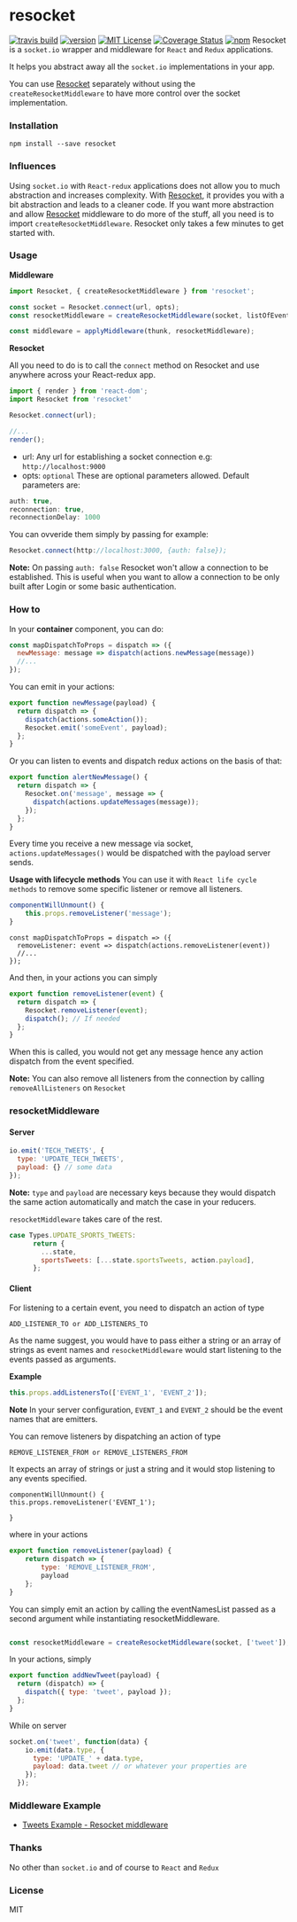 # resocket

[![travis build](https://img.shields.io/travis/laumair/resocket.svg?style=flat-square)](https://travis-ci.org/laumair/resocket)
[![version](https://img.shields.io/npm/v/resocket.svg)](https://www.npmjs.com/package/resocket)
[![MIT License](https://img.shields.io/npm/l/resocket.svg)](http://opensource.org/licenses/MIT)
[![Coverage Status](https://coveralls.io/repos/github/laumair/resocket/badge.svg?branch=master)](https://coveralls.io/github/laumair/resocket?branch=master)
[![npm](https://img.shields.io/npm/dt/resocket.svg)](https://www.npmjs.com/package/resocket)
Resocket is a `socket.io` wrapper and middleware for `React` and `Redux` applications.

It helps you abstract away all the `socket.io` implementations in your app. 

You can use [Resocket](https://github.com/laumair/resocket) separately without using the `createResocketMiddleware` to have more control over the socket implementation.

### Installation

```
npm install --save resocket
```
### Influences

Using `socket.io` with `React-redux` applications does not allow you to much abstraction and increases complexity.
With [Resocket](https://github.com/laumair/resocket), it provides you with a bit abstraction and leads to a cleaner code.
If you want more abstraction and allow [Resocket](https://github.com/laumair/resocket) middleware to do more of the stuff, 
all you need is to import `createResocketMiddleware`. Resocket only takes a few minutes to get started with.

### Usage

**Middleware**
```javascript
import Resocket, { createResocketMiddleware } from 'resocket';

const socket = Resocket.connect(url, opts);
const resocketMiddleware = createResocketMiddleware(socket, listOfEventsToEmitTo);

const middleware = applyMiddleware(thunk, resocketMiddleware);
```

**Resocket**

All you need to do is to call the `connect` method on Resocket and use anywhere across your React-redux app.
```javascript
import { render } from 'react-dom';
import Resocket from 'resocket'

Resocket.connect(url);

//... 
render();
```

- url: Any url for establishing a socket connection e.g: `http://localhost:9000`
- opts: `optional` These are optional parameters allowed. 
Default parameters are:
```javascript
auth: true, 
reconnection: true, 
reconnectionDelay: 1000        
```

You can ovveride them simply by passing for example:

```javascript
Resocket.connect(http://localhost:3000, {auth: false});
```

**Note:** On passing `auth: false` Resocket won't allow a connection to be established. This is useful when you want to allow a connection to be only built after Login or some basic authentication.

### How to
In your **container** component, you can do:

```javascript
const mapDispatchToProps = dispatch => ({
  newMessage: message => dispatch(actions.newMessage(message))
  //...
});
```

You can emit in your actions:

```javascript
export function newMessage(payload) {
  return dispatch => {
    dispatch(actions.someAction());
    Resocket.emit('someEvent', payload);
  };
}

```

Or you can listen to events and dispatch redux actions on the basis of that:

```javascript
export function alertNewMessage() {
  return dispatch => {
    Resocket.on('message', message => {
      dispatch(actions.updateMessages(message));
    });
  };
}

```

Every time you receive a new message via socket, `actions.updateMessages()` would be dispatched with the payload server sends.

**Usage with lifecycle methods**
You can use it with `React life cycle methods` to remove some specific listener or remove all listeners.

```javascript
componentWillUnmount() {
    this.props.removeListener('message'); 
}
```
```
const mapDispatchToProps = dispatch => ({
  removeListener: event => dispatch(actions.removeListener(event))
  //...
});
```

And then, in your actions you can simply 

```javascript
export function removeListener(event) {
  return dispatch => {
    Resocket.removeListener(event);
    dispatch(); // If needed
  };
}

```

When this is called, you would not get any message hence any action dispatch from the event specified.

**Note:** You can also remove all listeners from the connection by calling `removeAllListeners` on `Resocket`

### resocketMiddleware

#### Server

```javascript
io.emit('TECH_TWEETS', {
  type: 'UPDATE_TECH_TWEETS',
  payload: {} // some data
});
```

**Note:** `type` and `payload` are necessary keys because they would dispatch the same action automatically and match the case in your reducers. 

`resocketMiddleware` takes care of the rest.

```javascript
case Types.UPDATE_SPORTS_TWEETS:
      return {
        ...state,
        sportsTweets: [...state.sportsTweets, action.payload],
      };
```

#### Client

For listening to a certain event, you need to dispatch an action of type 

```
ADD_LISTENER_TO or ADD_LISTENERS_TO
```
As the name suggest, you would have to pass either a string or an array of strings as event names and `resocketMiddleware` would start listening to the events passed as arguments.

**Example**
```javascript
this.props.addListenersTo(['EVENT_1', 'EVENT_2']);

```

**Note** In your server configuration, `EVENT_1` and `EVENT_2` should be the event names that are emitters.

You can remove listeners by dispatching an action of type

```
REMOVE_LISTENER_FROM or REMOVE_LISTENERS_FROM
```

It expects an array of strings or just a string and it would stop listening to any events specified.

```
componentWillUnmount() {
this.props.removeListener('EVENT_1');

}
```

where in your actions
```javascript
export function removeListener(payload) {
    return dispatch => {
        type: 'REMOVE_LISTENER_FROM',
        payload
    };
}

```

You can simply emit an action by calling the eventNamesList passed as a second argument while instantiating resocketMiddleware.


```javascript

const resocketMiddleware = createResocketMiddleware(socket, ['tweet']);

```
In your actions, simply

```javascript
export function addNewTweet(payload) {
  return (dispatch) => {
    dispatch({ type: 'tweet', payload });
  };
}

```

While on server

```javascript
socket.on('tweet', function(data) {
    io.emit(data.type, {
      type: 'UPDATE_' + data.type,
      payload: data.tweet // or whatever your properties are
    });
  });
```

### Middleware Example

- [Tweets Example - Resocket middleware](https://github.com/laumair/resocket/tree/master/examples)



### Thanks

No other than `socket.io` and of course to `React` and `Redux`

### License

MIT

